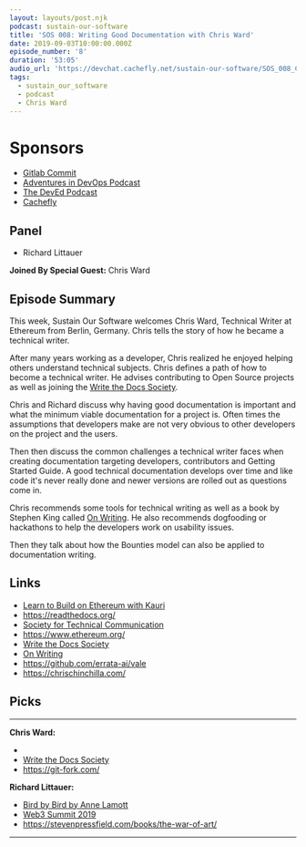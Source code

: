 ```yaml
---
layout: layouts/post.njk
podcast: sustain-our-software
title: 'SOS 008: Writing Good Documentation with Chris Ward'
date: 2019-09-03T10:00:00.000Z
episode_number: '8'
duration: '53:05'
audio_url: 'https://devchat.cachefly.net/sustain-our-software/SOS_008_Chris_Ward.mp3'
tags:
  - sustain_our_software
  - podcast
  - Chris Ward
---
```

# Sponsors

* [Gitlab Commit](https://about.gitlab.com/events/commit/?utm_medium=sponsorship&utm_source=devchattv&utm_campaign=gitlabcommit&utm_content=brooklyn)
* [Adventures in DevOps Podcast](https://devchat.tv/adventures-in-devops/)
* [The DevEd Podcast](https://devchat.tv/dev-ed/)
* [Cachefly](https://www.cachefly.com/)

## Panel

* Richard Littauer

**Joined By Special Guest:** Chris Ward 

## Episode Summary

This week, Sustain Our Software welcomes Chris Ward, Technical Writer at Ethereum from Berlin, Germany. Chris tells the story of how he became a technical writer. 

After many years working as a developer, Chris realized he enjoyed helping others understand technical subjects. Chris defines a path of how to become a technical writer. He advises contributing to Open Source projects as well as joining the [Write the Docs Society](https://www.writethedocs.org/). 

Chris and Richard discuss why having good documentation is important and what the minimum viable documentation for a project is. Often times the assumptions that developers make are not very obvious to other developers on the project and the users. 

Then then discuss the common challenges a technical writer faces when creating documentation targeting developers, contributors and Getting Started Guide. A good technical documentation develops over time and like code it's never really done and newer versions are rolled out as questions come in. 

Chris recommends some tools for technical writing as well as a book by Stephen King called [On Writing](https://www.amazon.com/Writing-10th-Anniversary-Memoir-Craft/dp/1439156816). He also recommends dogfooding or hackathons to help the developers work on usability issues. 

Then they talk about how the Bounties model can also be applied to documentation writing. 





## Links

* [Learn to Build on Ethereum with Kauri](https://kauri.io/)
* <https://readthedocs.org/>
* [Society for Technical Communication](https://www.stc.org/)
* <https://www.ethereum.org/>
*  [Write the Docs Society](https://www.writethedocs.org/)
* [On Writing](https://www.amazon.com/Writing-10th-Anniversary-Memoir-Craft/dp/1439156816)
* <https://github.com/errata-ai/vale>
* <https://chrischinchilla.com/>

## Picks

****

**Chris Ward:**

* 
* [Write the Docs Society](https://www.writethedocs.org/)
* <https://git-fork.com/>

**Richard Littauer:**

* [Bird by Bird by Anne Lamott](https://www.amazon.com/Bird-Some-Instructions-Writing-Life/dp/0385480016)
* [Web3 Summit 2019](https://web3summit.com)
* <https://stevenpressfield.com/books/the-war-of-art/>

- - -
